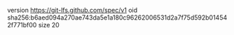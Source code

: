version https://git-lfs.github.com/spec/v1
oid sha256:b6aed094a270ae743da5e1a180c96262006531d2a7f75d592b014542f771bf00
size 20
